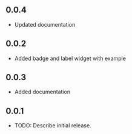 
## 0.0.4
* Updated documentation

## 0.0.2
* Added badge and label widget with example


## 0.0.3
* Added documentation

## 0.0.1
* TODO: Describe initial release.
